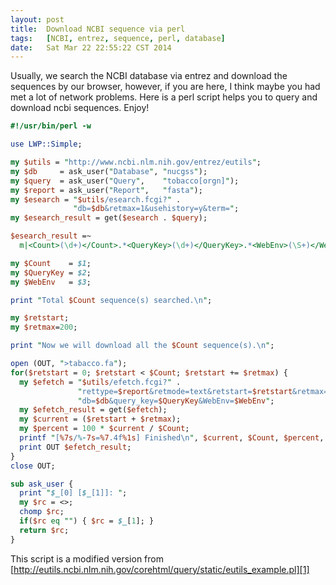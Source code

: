 ```yaml
---
layout:	post
title:	Download NCBI sequence via perl
tags:	[NCBI, entrez, sequence, perl, database]
date:   Sat Mar 22 22:55:22 CST 2014
---
```


Usually, we search the NCBI database via entrez and download the sequences by our browser, however, if you are here, I think maybe you had met a lot of network problems. Here is a perl script helps you to query and download ncbi sequences. Enjoy!

``` perl
#!/usr/bin/perl -w

use LWP::Simple;

my $utils = "http://www.ncbi.nlm.nih.gov/entrez/eutils";
my $db     = ask_user("Database", "nucgss");
my $query  = ask_user("Query",    "tobacco[orgn]");
my $report = ask_user("Report",   "fasta");
my $esearch = "$utils/esearch.fcgi?" .
              "db=$db&retmax=1&usehistory=y&term=";
my $esearch_result = get($esearch . $query);

$esearch_result =~ 
  m|<Count>(\d+)</Count>.*<QueryKey>(\d+)</QueryKey>.*<WebEnv>(\S+)</WebEnv>|s;

my $Count    = $1;
my $QueryKey = $2;
my $WebEnv   = $3;

print "Total $Count sequence(s) searched.\n";

my $retstart;
my $retmax=200;

print "Now we will download all the $Count sequence(s).\n";

open (OUT, ">tabacco.fa");
for($retstart = 0; $retstart < $Count; $retstart += $retmax) {
  my $efetch = "$utils/efetch.fcgi?" .
               "rettype=$report&retmode=text&retstart=$retstart&retmax=$retmax&" .
               "db=$db&query_key=$QueryKey&WebEnv=$WebEnv";
  my $efetch_result = get($efetch);
  my $current = ($retstart + $retmax);
  my $percent = 100 * $current / $Count;
  printf "[%7s/%-7s=%7.4f%1s] Finished\n", $current, $Count, $percent, "%";
  print OUT $efetch_result;
}
close OUT;

sub ask_user {
  print "$_[0] [$_[1]]: ";
  my $rc = <>;
  chomp $rc;
  if($rc eq "") { $rc = $_[1]; }
  return $rc;
}
```

This script is a modified version from [http://eutils.ncbi.nlm.nih.gov/corehtml/query/static/eutils_example.pl][1]

[1]: http://eutils.ncbi.nlm.nih.gov/corehtml/query/static/eutils_example.pl

